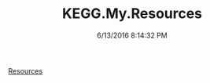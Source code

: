 ﻿---
title: KEGG.My.Resources
date: 6/13/2016 8:14:32 PM
---

[Resources](T-KEGG.My.Resources.Resources.html)
